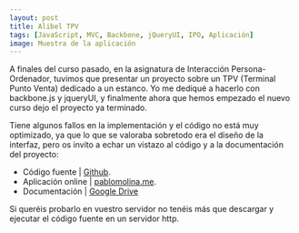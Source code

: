 ```yaml
---
layout: post
title: Alibel TPV
tags: [JavaScript, MVC, Backbone, jQueryUI, IPO, Aplicación]
image: Muestra de la aplicación
---
```


A finales del curso pasado, en la asignatura de Interacción Persona-Ordenador, tuvimos que presentar un proyecto sobre un TPV (Terminal Punto Venta) dedicado a un estanco. Yo me dediqué a hacerlo con backbone.js y jqueryUI, y finalmente ahora que hemos empezado el nuevo curso dejo el proyecto ya terminado.

Tiene algunos fallos en la implementación y el código no está muy optimizado, ya que lo que se valoraba sobretodo era el diseño de la interfaz, pero os invito a echar un vistazo al código y a la documentación del proyecto:

 - Código fuente | [Github](https://github.com/p2kmgcl/Alibel-TPV).
 - Aplicación online | [pablomolina.me](http://pablomolina.me/Alibel-TPV).
 - Documentación | [Google Drive](https://docs.google.com/document/d/18UE7jAjCTleXwPRATZA3-sf4KhWDuF-GP924RkJfOqM/edit?usp=sharing)

Si queréis probarlo en vuestro servidor no tenéis más que descargar y ejecutar el código fuente en un servidor http.
